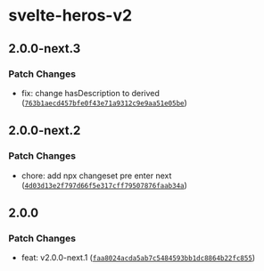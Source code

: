 # svelte-heros-v2

## 2.0.0-next.3

### Patch Changes

- fix: change hasDescription to derived ([`763b1aecd457bfe0f43e71a9312c9e9aa51e05be`](https://github.com/shinokada/svelte-heros-v2/commit/763b1aecd457bfe0f43e71a9312c9e9aa51e05be))

## 2.0.0-next.2

### Patch Changes

- chore: add npx changeset pre enter next ([`4d03d13e2f797d66f5e317cff79507876faab34a`](https://github.com/shinokada/svelte-heros-v2/commit/4d03d13e2f797d66f5e317cff79507876faab34a))

## 2.0.0

### Patch Changes

- feat: v2.0.0-next.1 ([`faa8024acda5ab7c5484593bb1dc8864b22fc855`](https://github.com/shinokada/svelte-heros-v2/commit/faa8024acda5ab7c5484593bb1dc8864b22fc855))
